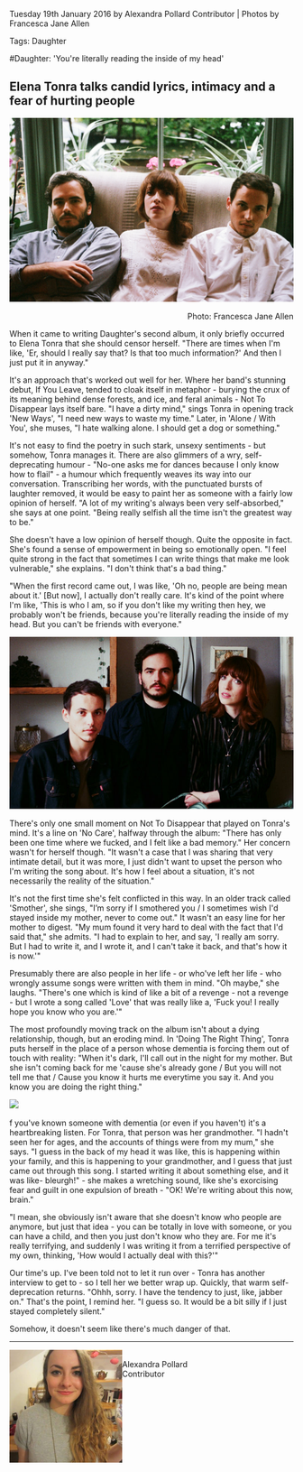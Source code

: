 Tuesday 19th January 2016 by Alexandra Pollard Contributor | Photos by Francesca Jane Allen

Tags: Daughter 

#Daughter: 'You're literally reading the inside of my head'
## Elena Tonra talks candid lyrics, intimacy and a fear of hurting people

<img src="/Images/Francesca Jane Allen/Daughter-2-CreditFrancescaAllen.jpg">

<p align="right">
Photo: Francesca Jane Allen
</p>

When it came to writing Daughter's second album, it only briefly occurred to Elena Tonra that she should censor herself. "There are times when I'm like, 'Er, should I really say that? Is that too much information?' And then I just put it in anyway."

It's an approach that's worked out well for her. Where her band's stunning debut, If You Leave, tended to cloak itself in metaphor - burying the crux of its meaning behind dense forests, and ice, and feral animals - Not To Disappear lays itself bare. "I have a dirty mind," sings Tonra in opening track 'New Ways', "I need new ways to waste my time." Later, in 'Alone / With You', she muses, "I hate walking alone. I should get a dog or something."

It's not easy to find the poetry in such stark, unsexy sentiments - but somehow, Tonra manages it. There are also glimmers of a wry, self-deprecating humour - "No-one asks me for dances because I only know how to flail" - a humour which frequently weaves its way into our conversation. Transcribing her words, with the punctuated bursts of laughter removed, it would be easy to paint her as someone with a fairly low opinion of herself. "A lot of my writing's always been very self-absorbed," she says at one point. "Being really selfish all the time isn't the greatest way to be."

She doesn't have a low opinion of herself though. Quite the opposite in fact. She's found a sense of empowerment in being so emotionally open. "I feel quite strong in the fact that sometimes I can write things that make me look vulnerable," she explains. "I don't think that's a bad thing."

"When the first record came out, I was like, 'Oh no, people are being mean about it.' [But now], I actually don't really care. It's kind of the point where I'm like, 'This is who I am, so if you don't like my writing then hey, we probably won't be friends, because you're literally reading the inside of my head. But you can't be friends with everyone."

<img src="/Images/Francesca Jane Allen/Daughter_FJAllen5inarticle.jpg">

There's only one small moment on Not To Disappear that played on Tonra's mind. It's a line on 'No Care', halfway through the album: "There has only been one time where we fucked, and I felt like a bad memory." Her concern wasn't for herself though. "It wasn't a case that I was sharing that very intimate detail, but it was more, I just didn't want to upset the person who I'm writing the song about. It's how I feel about a situation, it's not necessarily the reality of the situation."

It's not the first time she's felt conflicted in this way. In an older track called 'Smother', she sings, "I’m sorry if I smothered you / I sometimes wish I'd stayed inside my mother, never to come out." It wasn't an easy line for her mother to digest. "My mum found it very hard to deal with the fact that I'd said that," she admits. "I had to explain to her, and say, 'I really am sorry. But I had to write it, and I wrote it, and I can't take it back, and that's how it is now.'"

Presumably there are also people in her life - or who've left her life - who wrongly assume songs were written with them in mind. "Oh maybe," she laughs. "There's one which is kind of like a bit of a revenge - not a revenge - but I wrote a song called 'Love' that was really like a, 'Fuck you! I really hope you know who you are.'"

The most profoundly moving track on the album isn't about a dying relationship, though, but an eroding mind. In 'Doing The Right Thing', Tonra puts herself in the place of a person whose dementia is forcing them out of touch with reality: "When it's dark, I'll call out in the night for my mother. But she isn't coming back for me 'cause she's already gone / But you will not tell me that / Cause you know it hurts me everytime you say it. And you know you are doing the right thing."

[<img src="https://i.ytimg.com/vi/bU5F-DvGLkA/maxresdefault.jpg">](https://www.youtube.com/watch?v=bU5F-DvGLkA)


f you've known someone with dementia (or even if you haven't) it's a heartbreaking listen. For Tonra, that person was her grandmother. "I hadn't seen her for ages, and the accounts of things were from my mum," she says. "I guess in the back of my head it was like, this is happening within your family, and this is happening to your grandmother, and I guess that just came out through this song. I started writing it about something else, and it was like- bleurgh!" - she makes a wretching sound, like she's exorcising fear and guilt in one expulsion of breath - "OK! We're writing about this now, brain."

"I mean, she obviously isn't aware that she doesn't know who people are anymore, but just that idea - you can be totally in love with someone, or you can have a child, and then you just don't know who they are. For me it's really terrifying, and suddenly I was writing it from a terrified perspective of my own, thinking, 'How would I actually deal with this?'"

Our time's up. I've been told not to let it run over - Tonra has another interview to get to - so I tell her we better wrap up. Quickly, that warm self-deprecation returns. "Ohhh, sorry. I have the tendency to just, like, jabber on." That's the point, I remind her. "I guess so. It would be a bit silly if I just stayed completely silent."

Somehow, it doesn't seem like there's much danger of that.

---


<img src="/Text/Resources/276zwlpaem3f8cdgk1u.png" align="left"> \
Alexandra Pollard \
Contributor

<br clear="left"/> 
